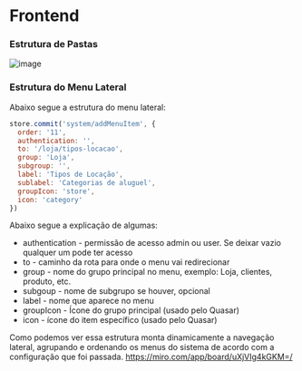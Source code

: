 # Frontend
### Estrutura de Pastas
![image](https://github.com/user-attachments/assets/064c260f-06f5-425b-890c-107e57c82e27)
 <br>

### Estrutura do Menu Lateral
Abaixo segue a estrutura do menu lateral:

```js
store.commit('system/addMenuItem', {
  order: '11',
  authentication: '',
  to: '/loja/tipos-locacao',
  group: 'Loja',
  subgroup: '',
  label: 'Tipos de Locação',
  sublabel: 'Categorias de aluguel',
  groupIcon: 'store',
  icon: 'category'
})
```

Abaixo segue a explicação de algumas:
* authentication - permissão de acesso admin ou user. Se deixar vazio qualquer um pode ter acesso
* to - caminho da rota para onde o menu vai redirecionar
* group - nome do grupo principal no menu, exemplo: Loja, clientes, produto, etc.
* subgoup - nome de subgrupo se houver, opcional
* label - nome que aparece no menu
* groupIcon - Ícone do grupo principal (usado pelo Quasar)
* icon - ícone do item específico (usado pelo Quasar)

Como podemos ver essa estrutura monta dinamicamente a navegação lateral, agrupando e ordenando os menus do sistema de acordo com a configuração que foi passada.
https://miro.com/app/board/uXjVIg4kGKM=/
